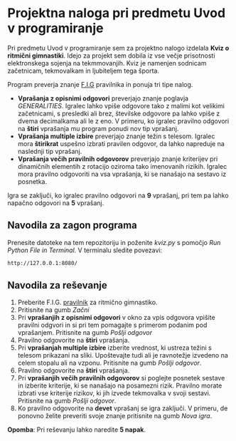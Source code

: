 # **Projektna naloga pri predmetu Uvod v programiranje**

Pri predmetu Uvod v programiranje sem za projektno nalogo izdelala **Kviz o ritmični gimnastiki**. Idejo za projekt sem dobila iz vse večje prisotnosti elektronskega sojenja na tekmmovanjih. Kviz je namenjen sodnicam začetnicam, tekmovalkam in ljubiteljem tega športa.

Program preverja znanje [F.I.G](https://www.gymnastics.sport/site/discipline.php?disc=4) pravilnika in ponuja tri tipe nalog. 
- **Vprašanja z opisnimi odgovori** preverjajo znanje poglavja *GENERALITIES*. Igralec lahko vpiše odgovore tako z malimi kot velikimi začetnicami, s presledki ali brez, številske odgovore pa lahko vpiše z dvema decimalkama ali le z eno. V primeru, ko igralec pravilno odgovori na **štiri** vprašanja mu program ponudi nov tip vprašanj.
- **Vprašanja multiple izbire** preverjajo znanje težin s telesom. Igralec mora **štirikrat** uspešno izbrati pravilen odgovor, da lahko napreduje na naslednji tip vprašanj.
- **Vprašanja večih pravilnih odgovorov** preverjajo znanje kriterijev pri dinamičnih elementih z rotacijo oziroma tako imenovanih rizikih. Igralec mora pravilno odgovoriti na vsa vprašanja, ki se nanašajo na sestavo iz posnetka.

Igra se zaključi, ko igralec pravilno odgovori na **9** vprašanj, pri tem pa lahko napačno odgovori na **5** vprašanj. 

## Navodila za zagon programa
Prenesite datoteke na tem repozitoriju in poženite *kviz.py* s pomočjo *Run Python File in Terminal*. V terminalu sledite povezavi: 
```sh
http://127.0.0.1:8080/
``` 

## Navodila za reševanje
1. Preberite F.I.G. [pravilnik](http://www.fig-gymnastics.com/publicdir/rules/files/rg/RG_CoP%202017-2020_updated%20with%20Errata_February%202017_e.pdf) za ritmično gimnastiko.
2. Pritisnite na gumb *Začni*
3. Pri **vprašanjih z opisnimi odgovori** v okno za vpis odgovora vpišite pravilni odgvori in si pri tem pomagajte s primerom podanim pod vprašanjem. Pritisnite na gumb *Pošlji odgovor*
4. Pravilno odgovorite na **štiri** vprašanja.
5. Pri **vprašanjah multiple izbire** izberite vrednost, ki ustreza težini s telesom prikazani na sliki. Upoštevajte tudi ali je ravnotežje izvedeno na celem stopalu ali na vzponu. Pritisnite na gumb *Pošlji odgovor*.
6. Pravilno odgovorite na **štiri** vprašanja.
7. Pri **vprašanjih večih pravilnih odgovorov** si poglejte posnetek sestave in izberite kriterije, ki se nanašajo na posamezni rizik. Pravilno morate izbrati vse kriterije rizikov, ki jih izvede tekmovalka v svoji sestavi. Pritisnite na gumb *Pošlji odgovor*.
8. Ko pravilno odgovorite na **devet** vprašanj se igra zaključi. V primeru, de ponovno želite preveriti svoje znanje pritisnite na gumb *Nova igra*.

  **Opomba**: Pri reševanju lahko naredite **5 napak**.
  
  
